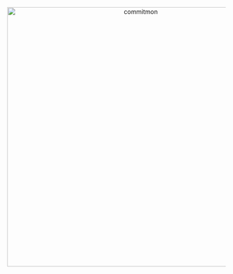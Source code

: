 <div align="center">
  <a href="https://github.com/doongjun/commitmon">
    <img alt="commitmon" src="https://commitmon.me/adventure?username=haegu97" width="600px" />
  </a>
</div>
